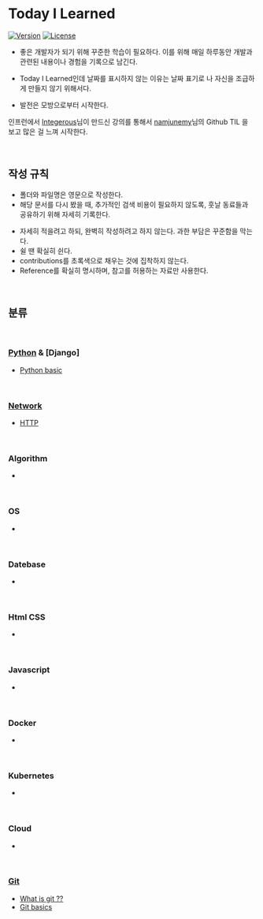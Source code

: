 ﻿# Today I Learned

[![Version](https://img.shields.io/badge/version-2022.02.17-red.svg)](./CHANGELOG) [![License](https://img.shields.io/github/license/mashape/apistatus.svg)](./LICENSE)

- 좋은 개발자가 되기 위해 꾸준한 학습이 필요하다. 이를 위해 매일 하루동안 개발과 관련된 내용이나 경험을 기록으로 남긴다.
- Today I Learned인데 날짜를 표시하지 않는 이유는 날짜 표기로 나 자신을 조급하게 만들지 않기 위해서다.

- 발전은 모방으로부터 시작한다.

인프런에서 [Integerous](https://github.com/namjunemy)님이 만드신 강의를 통해서 [namjunemy](https://github.com/namjunemy)님의 Github TIL 을 보고 많은 걸 느껴 시작한다.


<br>


## 작성 규칙

- 폴더와 파일명은 영문으로 작성한다.
- 해당 문서를 다시 봤을 때, 추가적인 검색 비용이 필요하지 않도록, 훗날 동료들과 공유하기 위해 자세히 기록한다.
<!-- - 더 많은 공유를 원하는 기록은 [블로그](http://ict-nroo.tistory.com/)에 포스팅한다. -->
- 자세히 적을려고 하되, 완벽히 작성하려고 하지 않는다. 과한 부담은 꾸준함을 막는다.
- 쉴 땐 확실히 쉰다.
- contributions를 초록색으로 채우는 것에 집착하지 않는다.
- Reference를 확실히 명시하며, 참고를 허용하는 자료만 사용한다.


<br>




## 분류


<br>


### [Python](https://github.com/JeHa00/TIL/tree/master/Python) & [Django]
- [Python basic](https://github.com/JeHa00/TIL/tree/master/Python/basic)




<br>

### [Network](https://github.com/JeHa00/TIL/tree/master/Network)
- [HTTP](https://github.com/JeHa00/TIL/tree/master/Network/HTTP)


<br>

### Algorithm
- 


<br>



### OS
-


<br>



### Datebase
-


<br>



### Html CSS
-


<br>



### Javascript
-


<br>



### Docker
-


<br>



### Kubernetes
-


<br>



### Cloud
-


<br>


### [Git](https://github.com/JeHa00/TIL/tree/master/Git)
- [What is git ??](https://github.com/JeHa00/TIL/blob/master/Git/1_WhatIsGit.md)
- [Git basics](https://github.com/JeHa00/TIL/blob/master/Git/2_GitBasics_1.md) 


<br>




